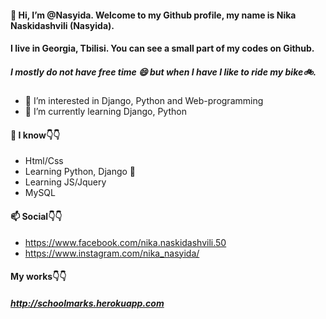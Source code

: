 #### 👋 Hi, I’m @Nasyida. Welcome to my Github profile, my name is Nika Naskidashvili (Nasyida). 
#### I live in Georgia, Tbilisi. You can see a small part of my codes on Github. 
##### I mostly do not have free time 😄 but when I have I like to ride my bike🚲. 
- 👀 I’m interested in Django, Python and Web-programming
- 🐍 I’m currently learning Django, Python

#### 🧠 **I know**👇👇
- Html/Css
- Learning Python, Django 🐍
- Learning JS/Jquery
- MySQL

#### 📫 **Social**👇👇
- https://www.facebook.com/nika.naskidashvili.50
- https://www.instagram.com/nika_nasyida/
  
#### **My works**👇👇
##### http://schoolmarks.herokuapp.com



